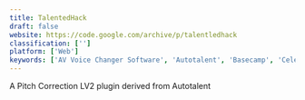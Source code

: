 ```yaml
---
title: TalentedHack
draft: false 
website: https://code.google.com/archive/p/talentledhack
classification: ['']
platform: ['Web']
keywords: ['AV Voice Changer Software', 'Autotalent', 'Basecamp', 'Celemony Melodyne', 'Funny Voice', 'GSnap', 'Genius', 'MP3 Skype Recorder', 'MorphVOX Junior', 'NewTone', 'Reason', 'Specimen', 'Voicemod', 'WaveShop', 'Zynewave Podium']
---
```

A Pitch Correction LV2 plugin derived from Autotalent